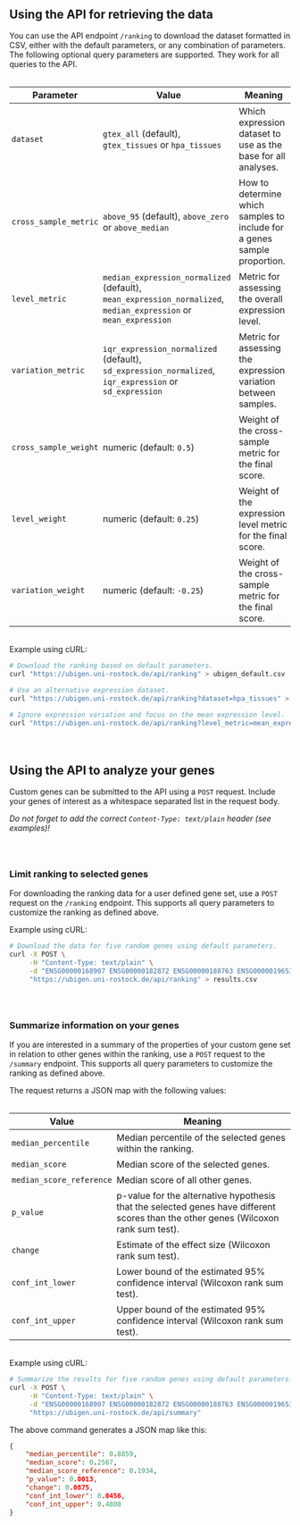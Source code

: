 <style>
h2, h3 {
     margin-top: 64px;
}

table {
     margin-top: 32px;
     margin-bottom: 32px;
}

th, td {
     padding: 4px;
}
</style>

## Using the API for retrieving the data

You can use the API endpoint `/ranking` to download the dataset formatted in
CSV, either with the default parameters, or any combination of parameters. The
following optional query parameters are supported. They work for all queries
to the API.

| Parameter             | Value                                                                                                             | Meaning                                                                  |
| --------------------- | ----------------------------------------------------------------------------------------------------------------- | ------------------------------------------------------------------------ |
| `dataset`             | `gtex_all` (default), `gtex_tissues` or `hpa_tissues`                                                             | Which expression dataset to use as the base for all analyses.            |
| `cross_sample_metric` | `above_95` (default), `above_zero` or `above_median`                                                              | How to determine which samples to include for a genes sample proportion. |
| `level_metric`        | `median_expression_normalized ` (default), `mean_expression_normalized`, `median_expression` or `mean_expression` | Metric for assessing the overall expression level.                       |
| `variation_metric`    | `iqr_expression_normalized` (default), `sd_expression_normalized`, `iqr_expression` or `sd_expression`            | Metric for assessing the expression variation between samples.           |
| `cross_sample_weight` | numeric (default: `0.5`)                                                                                          | Weight of the cross-sample metric for the final score.                   |
| `level_weight`        | numeric (default: `0.25`)                                                                                         | Weight of the expression level metric for the final score.               |
| `variation_weight`    | numeric (default: `-0.25`)                                                                                        | Weight of the cross-sample metric for the final score.                   |

Example using cURL:

```bash
# Download the ranking based on default parameters.
curl "https://ubigen.uni-rostock.de/api/ranking" > ubigen_default.csv

# Use an alternative expression dataset.
curl "https://ubigen.uni-rostock.de/api/ranking?dataset=hpa_tissues" > ubigen_hpa.csv

# Ignore expression variation and focus on the mean expression level.
curl "https://ubigen.uni-rostock.de/api/ranking?level_metric=mean_expression_normalized?variation_weight=0" > ubigen_custom.csv
```

## Using the API to analyze your genes

Custom genes can be submitted to the API using a `POST` request. Include your
genes of interest as a whitespace separated list in the request body.

*Do not forget to add the correct `Content-Type: text/plain` header (see
examples)!*

### Limit ranking to selected genes

For downloading the ranking data for a user defined gene set, use a `POST`
request on the `/ranking` endpoint. This supports all query parameters to
customize the ranking as defined above.

Example using cURL:

```bash
# Download the data for five random genes using default parameters.
curl -X POST \
     -H "Content-Type: text/plain" \
     -d "ENSG00000168907 ENSG00000182872 ENSG00000188763 ENSG00000196531 ENSG00000161638" \
     "https://ubigen.uni-rostock.de/api/ranking" > results.csv
```

### Summarize information on your genes

If you are interested in a summary of the properties of your custom gene set in
relation to other genes within the ranking, use a `POST` request to the
`/summary` endpoint. This supports all query parameters to customize the ranking
as defined above.

The request returns a JSON map with the following values:

| Value                    | Meaning                                                                                                                             |
| ------------------------ | ----------------------------------------------------------------------------------------------------------------------------------- |
| `median_percentile`      | Median percentile of the selected genes within the ranking.                                                                         |
| `median_score`           | Median score of the selected genes.                                                                                                 |
| `median_score_reference` | Median score of all other genes.                                                                                                    |
| `p_value`                | p-value for the alternative hypothesis that the selected genes have different scores than the other genes (Wilcoxon rank sum test). |
| `change`                 | Estimate of the effect size (Wilcoxon rank sum test).                                                                               |
| `conf_int_lower`         | Lower bound of the estimated 95% confidence interval (Wilcoxon rank sum test).                                                      |
| `conf_int_upper`         | Upper bound of the estimated 95% confidence interval (Wilcoxon rank sum test).                                                      |

Example using cURL:

```bash
# Summarize the results for five random genes using default parameters.
curl -X POST \
     -H "Content-Type: text/plain" \
     -d "ENSG00000168907 ENSG00000182872 ENSG00000188763 ENSG00000196531 ENSG00000161638" \
     "https://ubigen.uni-rostock.de/api/summary"
```

The above command generates a JSON map like this:

```json
{
    "median_percentile": 0.8859,
    "median_score": 0.2567,
    "median_score_reference": 0.1934,
    "p_value": 0.0013,
    "change": 0.0875,
    "conf_int_lower": 0.0456,
    "conf_int_upper": 0.4808
}
```
